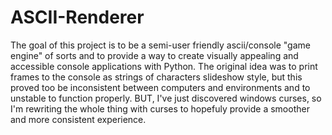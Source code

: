 # ASCII-Renderer
The goal of this project is to be a semi-user friendly ascii/console "game engine" of sorts and to provide a way to create visually appealing and accessible console applications with Python.
The original idea was to print frames to the console as strings of characters slideshow style, but this proved too be inconsistent between computers and environments and to unstable to function properly.
BUT, I've just discovered windows curses, so I'm rewriting the whole thing with curses to hopefuly provide a smoother and more consistent experience.
